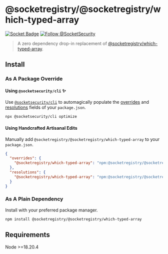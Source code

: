 # @socketregistry/@socketregistry/which-typed-array

[![Socket Badge](https://socket.dev/api/badge/npm/package/@socketregistry/@socketregistry/which-typed-array)](https://socket.dev/npm/package/@socketregistry/@socketregistry/which-typed-array)
[![Follow @SocketSecurity](https://img.shields.io/twitter/follow/SocketSecurity?style=social)](https://twitter.com/SocketSecurity)

> A zero dependency drop-in replacement of
> [@socketregistry/which-typed-array](https://www.npmjs.com/package/@socketregistry/which-typed-array).

## Install

### As A Package Override

#### Using `@socketsecurity/cli` :sparkles:

Use [`@socketsecurity/cli`](https://www.npmjs.com/package/@socketsecurity/cli)
to automagically populate the
[overrides](https://docs.npmjs.com/cli/v9/configuring-npm/package-json#overrides)
and [resolutions](https://yarnpkg.com/configuration/manifest#resolutions) fields
of your `package.json`.

```sh
npx @socketsecurity/cli optimize
```

#### Using Handcrafted Artisanal Edits

Manually add `@socketregistry/@socketregistry/which-typed-array` to your
`package.json`.

```json
{
  "overrides": {
    "@socketregistry/which-typed-array": "npm:@socketregistry/@socketregistry/which-typed-array@^1"
  },
  "resolutions": {
    "@socketregistry/which-typed-array": "npm:@socketregistry/@socketregistry/which-typed-array@^1"
  }
}
```

### As A Plain Dependency

Install with your preferred package manager.

```sh
npm install @socketregistry/@socketregistry/which-typed-array
```

## Requirements

Node &gt;=18.20.4

